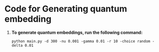 # Code for Generating quantum embedding


1. **To generate quantum embeddings, run the following command:**

    `python main.py -d 300 -nu 0.001 -gamma 0.01 -r 10 -choice random -delta 0.01`
  

